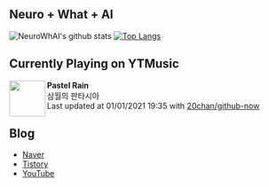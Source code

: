## Neuro + What + AI

![NeuroWhAI's github stats](https://github-readme-stats.vercel.app/api?username=neurowhai&count_private=true&show_icons=true)
[![Top Langs](https://github-readme-stats.vercel.app/api/top-langs/?username=neurowhai&layout=compact)](https://github.com/anuraghazra/github-readme-stats)

## Currently Playing on YTMusic

[<img align="left" height="65" src="https://lh3.googleusercontent.com/piAINQpjxdAeExwKlhCG1yFlLMETw1GSF8c8hBYUHk-sv42GUKTZJjmGtjTV9UH2X_85nPv5N3r9UhIu">](https://music.youtube.com/channel/UChmAdYjOdnnrSA2kBMKdoYw)

**Pastel Rain**  
삼월의 판타시아  
Last updated at 01/01/2021 19:35 with [20chan/github-now](https://github.com/20chan/github-now)

## Blog

- [Naver](http://blog.naver.com/neurowhai)
- [Tistory](http://neurowhai.tistory.com/)
- [YouTube](https://www.youtube.com/channel/UCB_v1xU6laBHOeH6z4L-Mtw)
